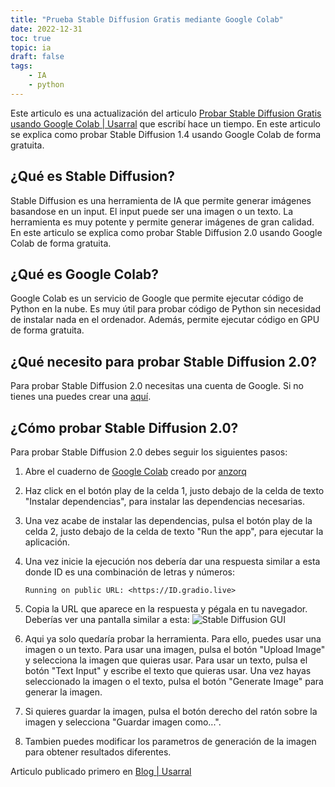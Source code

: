 ```yaml
---
title: "Prueba Stable Diffusion Gratis mediante Google Colab"
date: 2022-12-31
toc: true
topic: ia
draft: false
tags:
    - IA
    - python
---
```


Este articulo es una actualización del articulo [Probar Stable Diffusion Gratis usando Google Colab | Usarral](https://usarral.medium.com/probar-stable-diffusion-gratis-usando-google-colab-usarral-8f8233ead7e1) que escribí hace un tiempo. En este articulo se explica como probar Stable Diffusion 1.4 usando Google Colab de forma gratuita.

## ¿Qué es Stable Diffusion?

Stable Diffusion es una herramienta de IA que permite generar imágenes basandose en un input. El input puede ser una imagen o un texto. La herramienta es muy potente y permite generar imágenes de gran calidad. En este articulo se explica como probar Stable Diffusion 2.0 usando Google Colab de forma gratuita.

## ¿Qué es Google Colab?

Google Colab es un servicio de Google que permite ejecutar código de Python en la nube. Es muy útil para probar código de Python sin necesidad de instalar nada en el ordenador. Además, permite ejecutar código en GPU de forma gratuita.

## ¿Qué necesito para probar Stable Diffusion 2.0?

Para probar Stable Diffusion 2.0 necesitas una cuenta de Google. Si no tienes una puedes crear una [aquí](https://accounts.google.com/signup/v2/webcreateaccount?flowName=GlifWebSignIn&flowEntry=SignUp).

## ¿Cómo probar Stable Diffusion 2.0?

Para probar Stable Diffusion 2.0 debes seguir los siguientes pasos:

1. Abre el cuaderno de [Google Colab](https://colab.research.google.com/github/qunash/stable-diffusion-2-gui/blob/main/stable_diffusion_2_0.ipynb#scrollTo=gId0-asCBVwL) creado por [anzorq](https://twitter.com/hahahahohohe)
2. Haz click en el botón play de la celda 1, justo debajo de la celda de texto "Instalar dependencias", para instalar las dependencias necesarias.
3. Una vez acabe de instalar las dependencias, pulsa el botón play de la celda 2, justo debajo de la celda de texto "Run the app", para ejecutar la aplicación.
4. Una vez inicie la ejecución nos debería dar una respuesta similar a esta donde ID es una combinación de letras y números:

    ```
    Running on public URL: <https://ID.gradio.live>
    ```

5. Copia la URL que aparece en la respuesta y pégala en tu navegador. Deberías ver una pantalla similar a esta:
![Stable Diffusion GUI](/images/posts/2022/12/gui.png)
6. Aqui ya solo quedaría probar la herramienta. Para ello, puedes usar una imagen o un texto. Para usar una imagen, pulsa el botón "Upload Image" y selecciona la imagen que quieras usar. Para usar un texto, pulsa el botón "Text Input" y escribe el texto que quieras usar. Una vez hayas seleccionado la imagen o el texto, pulsa el botón "Generate Image" para generar la imagen.
7. Si quieres guardar la imagen, pulsa el botón derecho del ratón sobre la imagen y selecciona "Guardar imagen como...".
8. Tambien puedes modificar los parametros de generación de la imagen para obtener resultados diferentes.

Articulo publicado primero en [Blog | Usarral](https://blog.usarral.com/2022/12/31/prueba-stable-diffusion-gratis-mediante-google-colab/)
